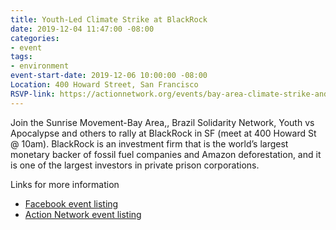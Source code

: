 ```yaml
---
title: Youth-Led Climate Strike at BlackRock
date: 2019-12-04 11:47:00 -08:00
categories:
- event
tags:
- environment
event-start-date: 2019-12-06 10:00:00 -08:00
Location: 400 Howard Street, San Francisco
RSVP-link: https://actionnetwork.org/events/bay-area-climate-strike-and-resilience-village/
---
```


Join the Sunrise Movement-Bay Area,, Brazil Solidarity Network, Youth vs Apocalypse and others to rally at BlackRock in SF (meet at 400 Howard St @ 10am).  BlackRock is an investment firm that is the world’s largest monetary backer of fossil fuel companies and Amazon deforestation, and it is one of the largest investors in private prison corporations.

Links for more information
* [Facebook event listing](https://www.facebook.com/events/432555204122329/)
* [Action Network event listing](https://actionnetwork.org/events/bay-area-climate-strike-and-resilience-village/)